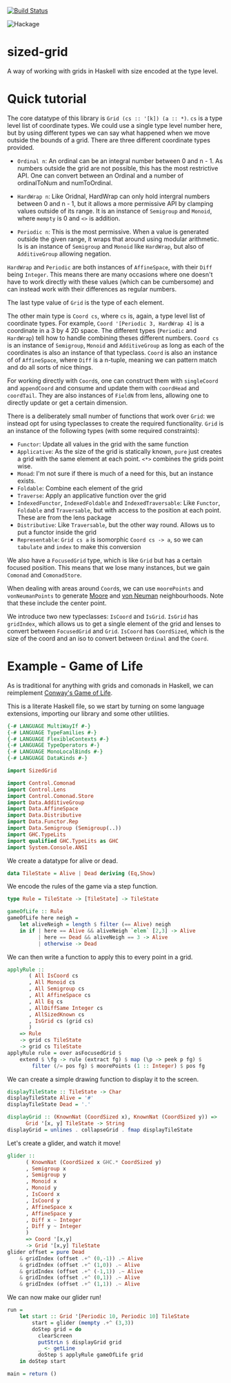 [![Build Status](https://travis-ci.org/edwardwas/sized-grid.svg?branch=master)](https://travis-ci.org/edwardwas/sized-grid)

![Hackage](https://img.shields.io/hackage/v/sized-grid)

sized-grid
===========

A way of working with grids in Haskell with size encoded at the type level.

Quick tutorial
========

The core datatype of this library is `Grid (cs :: '[k]) (a :: *)`. `cs` is a type level list of coordinate types. We could use a single type level number here, but by using different types we can say what happened when we move outside the bounds of a grid. There are three different coordinate types provided.

* `Ordinal n`: An ordinal can be an integral number between 0 and n - 1. As numbers outside the grid are not possible, this has the most restrictive API. One can convert between an Ordinal and a number of ordinalToNum and numToOrdinal.

* `HardWrap n`: Like Oridnal, HardWrap can only hold intergral numbers between 0 and n - 1, but it allows a more permissive API by clamping values outside of its range. It is an instance of `Semigroup` and `Monoid`, where `mempty` is 0 and `<>` is addition. 

* `Periodic n`: This is the most permissive. When a value is generated outside the given range, it wraps that around using modular arithmetic. Is is an instance of `Semigroup` and `Monoid` like `HardWrap`, but also of `AdditiveGroup` allowing negation.

`HardWrap` and `Periodic` are both instances of `AffineSpace`, with their `Diff` being `Integer`. This means there are many occasions where one doesn't have to work directly with these values (which can be cumbersome) and can instead work with their differences as regular numbers.

The last type value of `Grid` is the type of each element. 

The other main type is `Coord cs`, where `cs` is, again, a type level list of coordinate types. For example, `Coord '[Periodic 3, HardWrap 4]` is a coordinate in a 3 by 4 2D space. The different types (`Periodic` and `HardWrap`) tell how to handle combining theses different numbers. `Coord cs` is an instance of `Semigroup`, `Monoid` and `AdditiveGroup` as long as each of the coordinates is also an instance of that typeclass. `Coord` is also an instance of of `AffineSpace`, where `Diff` is a n-tuple, meaning we can pattern match and do all sorts of nice things.

For working directly with `Coord`s, one can construct them with `singleCoord` and `appendCoord` and consume and update them with `coordHead` and `coordTail`. They are also instances of `FieldN` from lens, allowing one to directly update or get a certain dimension.

There is a deliberately small number of functions that work over `Grid`: we instead opt for using typeclasses to create the required functionality. `Grid` is an instance of the following types (with some required constraints):

* `Functor`: Update all values in the grid with the same function
* `Applicative`: As the size of the grid is statically known, `pure` just creates a grid with the same element at each point. `<*>` combines the grids point wise.
* `Monad`: I'm not sure if there is much of a need for this, but an instance exists.  
* `Foldable`: Combine each element of the grid
* `Traverse`: Apply an applicative function over the grid
* `IndexedFunctor`, `IndexedFoldable` and `IndexedTraversable`: Like `Functor`, `Foldable` and `Traversable`, but with access to the position at each point. These are from the lens package
* `Distributive`: Like `Traversable`, but the other way round. Allows us to put a functor inside the grid
* `Representable`: `Grid cs a` is isomorphic `Coord cs -> a`, so we can `tabulate` and `index` to make this conversion

We also have a `FocusedGrid` type, which is like `Grid` but has a certain focused position. This means that we lose many instances, but we gain `Comonad` and `ComonadStore`. 

When dealing with areas around `Coord`s, we can use `moorePoints` and `vonNeumanPoints` to generate [Moore](https://en.wikipedia.org/wiki/Moore_neighborhood) and [von Neuman](https://en.wikipedia.org/wiki/Von_Neumann_neighborhood) neighbourhoods. Note that these include the center point.

We introduce two new typeclasses: `IsCoord` and `IsGrid`. `IsGrid` has `gridIndex`, which allows us to get a single element of the grid and lenses to convert between `FocusedGrid` and `Grid`. `IsCoord` has `CoordSized`, which is the size of the coord and an iso to convert between `Ordinal` and the `Coord`.

Example - Game of Life
=====================

As is traditional for anything with grids and comonads in Haskell, we can reimplement [Conway's Game of Life](https://en.wikipedia.org/wiki/Conway%27s_Game_of_Life).

This is a literate Haskell file, so we start by turning on some language extensions, importing our library and some other utilities.

```haskell
{-# LANGUAGE MultiWayIf #-}
{-# LANGUAGE TypeFamilies #-}
{-# LANGUAGE FlexibleContexts #-}
{-# LANGUAGE TypeOperators #-}
{-# LANGUAGE MonoLocalBinds #-}
{-# LANGUAGE DataKinds #-}

import SizedGrid

import Control.Comonad
import Control.Lens
import Control.Comonad.Store
import Data.AdditiveGroup
import Data.AffineSpace
import Data.Distributive
import Data.Functor.Rep
import Data.Semigroup (Semigroup(..))
import GHC.TypeLits
import qualified GHC.TypeLits as GHC
import System.Console.ANSI
```

We create a datatype for alive or dead.

```haskell
data TileState = Alive | Dead deriving (Eq,Show)
```

We encode the rules of the game via a step function.

```haskell
type Rule = TileState -> [TileState] -> TileState

gameOfLife :: Rule
gameOfLife here neigh =
    let aliveNeigh = length $ filter (== Alive) neigh
    in if | here == Alive && aliveNeigh `elem` [2,3] -> Alive
          | here == Dead && aliveNeigh == 3 -> Alive
          | otherwise -> Dead
```

We can then write a function to apply this to every point in a grid.

```haskell
applyRule :: 
       ( All IsCoord cs
       , All Monoid cs
       , All Semigroup cs
       , All AffineSpace cs
       , All Eq cs
       , AllDiffSame Integer cs
       , AllSizedKnown cs
       , IsGrid cs (grid cs)
       )
    => Rule
    -> grid cs TileState
    -> grid cs TileState
applyRule rule = over asFocusedGrid $ 
    extend $ \fg -> rule (extract fg) $ map (\p -> peek p fg) $ 
        filter (/= pos fg) $ moorePoints (1 :: Integer) $ pos fg

```

We can create a simple drawing function to display it to the screen.

```haskell
displayTileState :: TileState -> Char
displayTileState Alive = '#'
displayTileState Dead = '.'

displayGrid :: (KnownNat (CoordSized x), KnownNat (CoordSized y)) => 
      Grid '[x, y] TileState -> String
displayGrid = unlines . collapseGrid . fmap displayTileState
```

Let's create a glider, and watch it move!

```haskell
glider :: 
      ( KnownNat (CoordSized x GHC.* CoordSized y)
      , Semigroup x
      , Semigroup y
      , Monoid x
      , Monoid y
      , IsCoord x
      , IsCoord y
      , AffineSpace x
      , AffineSpace y
      , Diff x ~ Integer
      , Diff y ~ Integer
      ) 
      => Coord '[x,y] 
      -> Grid '[x,y] TileState
glider offset = pure Dead 
    & gridIndex (offset .+^ (0,-1)) .~ Alive
    & gridIndex (offset .+^ (1,0)) .~ Alive
    & gridIndex (offset .+^ (-1,1)) .~ Alive
    & gridIndex (offset .+^ (0,1)) .~ Alive
    & gridIndex (offset .+^ (1,1)) .~ Alive
```

We can now make our glider run!

```haskell
run = 
    let start :: Grid '[Periodic 10, Periodic 10] TileState 
        start = glider (mempty .+^ (3,3))
        doStep grid = do
          clearScreen
          putStrLn $ displayGrid grid
          _ <- getLine
          doStep $ applyRule gameOfLife grid
    in doStep start

main = return ()
```
